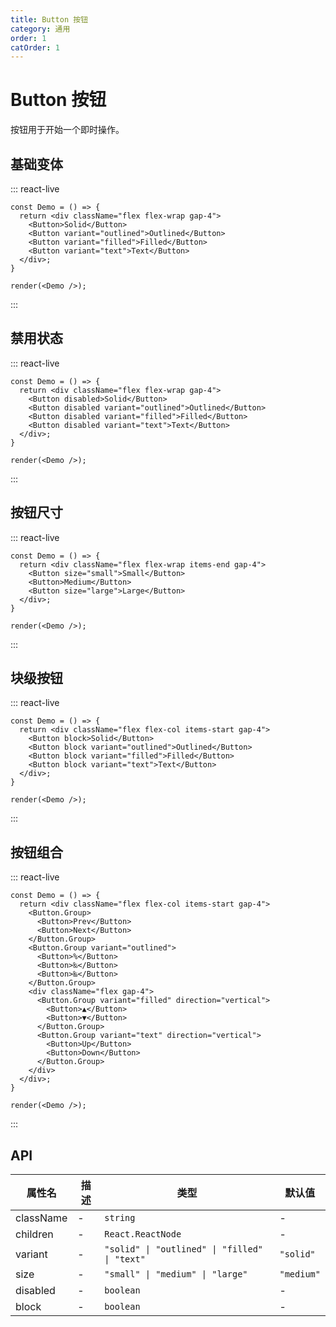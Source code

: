 ```yaml
---
title: Button 按钮
category: 通用
order: 1
catOrder: 1
---
```


# Button 按钮

按钮用于开始一个即时操作。

## 基础变体

::: react-live
```tsx
const Demo = () => {
  return <div className="flex flex-wrap gap-4">
    <Button>Solid</Button>
    <Button variant="outlined">Outlined</Button>
    <Button variant="filled">Filled</Button>
    <Button variant="text">Text</Button>
  </div>;
}

render(<Demo />);
```
:::

## 禁用状态

::: react-live
```tsx
const Demo = () => {
  return <div className="flex flex-wrap gap-4">
    <Button disabled>Solid</Button>
    <Button disabled variant="outlined">Outlined</Button>
    <Button disabled variant="filled">Filled</Button>
    <Button disabled variant="text">Text</Button>
  </div>;
}

render(<Demo />);
```
:::

## 按钮尺寸

::: react-live
```tsx
const Demo = () => {
  return <div className="flex flex-wrap items-end gap-4">
    <Button size="small">Small</Button>
    <Button>Medium</Button>
    <Button size="large">Large</Button>
  </div>;
}

render(<Demo />);
```
:::

## 块级按钮

::: react-live
```tsx
const Demo = () => {
  return <div className="flex flex-col items-start gap-4">
    <Button block>Solid</Button>
    <Button block variant="outlined">Outlined</Button>
    <Button block variant="filled">Filled</Button>
    <Button block variant="text">Text</Button>
  </div>;
}

render(<Demo />);
```
:::

## 按钮组合

::: react-live
```tsx
const Demo = () => {
  return <div className="flex flex-col items-start gap-4">
    <Button.Group>
      <Button>Prev</Button>
      <Button>Next</Button>
    </Button.Group>
    <Button.Group variant="outlined">
      <Button>%</Button>
      <Button>‰</Button>
      <Button>‱</Button>
    </Button.Group>
    <div className="flex gap-4">
      <Button.Group variant="filled" direction="vertical">
        <Button>▲</Button>
        <Button>▼</Button>
      </Button.Group>
      <Button.Group variant="text" direction="vertical">
        <Button>Up</Button>
        <Button>Down</Button>
      </Button.Group>
    </div>
  </div>;
}

render(<Demo />);
```
:::

## API

| 属性名 | 描述 | 类型 | 默认值 |
| --- | --- | --- | --- |
| className | - | `string` | - |
| children | - | `React.ReactNode` | - |
| variant | - | `"solid" \| "outlined" \| "filled" \| "text"` | `"solid"` |
| size | - | `"small" \| "medium" \| "large"` | `"medium"` |
| disabled | - | `boolean` | - |
| block | - | `boolean` | - |